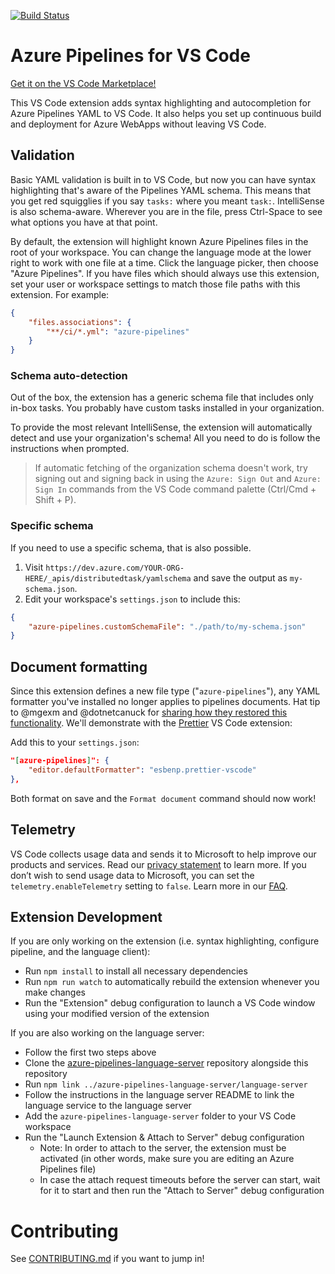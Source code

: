 [![Build Status](https://dev.azure.com/mseng/PipelineTools/_apis/build/status%2FVSCode%20Extension%2Fvscode-extension-ci?repoName=microsoft%2Fazure-pipelines-vscode&branchName=main)](https://dev.azure.com/mseng/PipelineTools/_build/latest?definitionId=17236&repoName=microsoft%2Fazure-pipelines-vscode&branchName=main)

# Azure Pipelines for VS Code

[Get it on the VS Code Marketplace!](https://marketplace.visualstudio.com/items?itemName=ms-azure-devops.azure-pipelines)

This VS Code extension adds syntax highlighting and autocompletion for Azure
Pipelines YAML to VS Code. It also helps you set up continuous build and
deployment for Azure WebApps without leaving VS Code.

## Validation

Basic YAML validation is built in to VS Code, but now you can have syntax
highlighting that's aware of the Pipelines YAML schema. This means that you get
red squigglies if you say `tasks:` where you meant `task:`. IntelliSense is also
schema-aware. Wherever you are in the file, press Ctrl-Space to see what options
you have at that point.

By default, the extension will highlight known Azure Pipelines files in the root
of your workspace. You can change the language mode at the lower right to work
with one file at a time. Click the language picker, then choose "Azure
Pipelines". If you have files which should always use this extension, set your
user or workspace settings to match those file paths with this extension. For
example:

```json
{
	"files.associations": {
		"**/ci/*.yml": "azure-pipelines"
	}
}
```

### Schema auto-detection

Out of the box, the extension has a generic schema file that includes only
in-box tasks. You probably have custom tasks installed in your organization.

To provide the most relevant IntelliSense, the extension will automatically
detect and use your organization's schema! All you need to do is follow the
instructions when prompted.

> If automatic fetching of the organization schema doesn't work, try signing out
> and signing back in using the `Azure: Sign Out` and `Azure: Sign In` commands
> from the VS Code command palette (Ctrl/Cmd + Shift + P).

### Specific schema

If you need to use a specific schema, that is also possible.

1. Visit `https://dev.azure.com/YOUR-ORG-HERE/_apis/distributedtask/yamlschema`
   and save the output as `my-schema.json`.
2. Edit your workspace's `settings.json` to include this:

```json
{
	"azure-pipelines.customSchemaFile": "./path/to/my-schema.json"
}
```

## Document formatting

Since this extension defines a new file type ("`azure-pipelines`"), any YAML
formatter you've installed no longer applies to pipelines documents. Hat tip to
@mgexm and @dotnetcanuck for
[sharing how they restored this functionality](https://github.com/microsoft/azure-pipelines-vscode/issues/209#issuecomment-718168926).
We'll demonstrate with the
[Prettier](https://marketplace.visualstudio.com/items?itemName=esbenp.prettier-vscode)
VS Code extension:

Add this to your `settings.json`:

```json
"[azure-pipelines]": {
    "editor.defaultFormatter": "esbenp.prettier-vscode"
},
```

Both format on save and the `Format document` command should now work!

## Telemetry

VS Code collects usage data and sends it to Microsoft to help improve our
products and services. Read our
[privacy statement](https://go.microsoft.com/fwlink/?LinkID=528096&clcid=0x409)
to learn more. If you don’t wish to send usage data to Microsoft, you can set
the `telemetry.enableTelemetry` setting to `false`. Learn more in our
[FAQ](https://code.visualstudio.com/docs/supporting/faq#_how-to-disable-telemetry-reporting).

## Extension Development

If you are only working on the extension (i.e. syntax highlighting, configure
pipeline, and the language client):

-   Run `npm install` to install all necessary dependencies
-   Run `npm run watch` to automatically rebuild the extension whenever you make
    changes
-   Run the "Extension" debug configuration to launch a VS Code window using
    your modified version of the extension

If you are also working on the language server:

-   Follow the first two steps above
-   Clone the
    [azure-pipelines-language-server](https://github.com/microsoft/azure-pipelines-language-server)
    repository alongside this repository
-   Run `npm link ../azure-pipelines-language-server/language-server`
-   Follow the instructions in the language server README to link the language
    service to the language server
-   Add the `azure-pipelines-language-server` folder to your VS Code workspace
-   Run the "Launch Extension & Attach to Server" debug configuration
    -   Note: In order to attach to the server, the extension must be activated
        (in other words, make sure you are editing an Azure Pipelines file)
    -   In case the attach request timeouts before the server can start, wait
        for it to start and then run the "Attach to Server" debug configuration

# Contributing

See [CONTRIBUTING.md](CONTRIBUTING.md) if you want to jump in!
